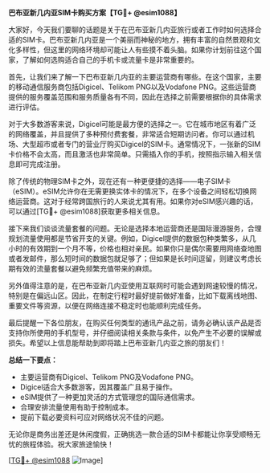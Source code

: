 **巴布亚新几内亚SIM卡购买方案【TG💪+ @esim1088】**

大家好，今天我们要聊的话题是关于在巴布亚新几内亚旅行或者工作时如何选择合适的SIM卡。巴布亚新几内亚是一个美丽而神秘的地方，拥有丰富的自然景观和文化多样性，但这里的网络环境却可能让人有些摸不着头脑。如果你计划前往这个国家，了解如何选购适合自己的手机卡或流量卡是非常重要的。

首先，让我们来了解一下巴布亚新几内亚的主要运营商有哪些。在这个国家，主要的移动通信服务商包括Digicel、Telikom PNG以及Vodafone PNG。这些运营商提供的服务覆盖范围和服务质量各有不同，因此在选择之前需要根据你的具体需求进行评估。

对于大多数游客来说，Digicel可能是最方便的选择之一。它在城市地区有着广泛的网络覆盖，并且提供了多种预付费套餐，非常适合短期访问者。你可以通过机场、大型超市或者专门的营业厅购买Digicel的SIM卡。通常情况下，一张新的SIM卡价格不会太高，而且激活也非常简单。只需插入你的手机，按照指示输入相关信息即可完成注册。

除了传统的物理SIM卡之外，现在还有一种更便捷的选择——电子SIM卡（eSIM）。eSIM允许你在无需更换实体卡的情况下，在多个设备之间轻松切换网络运营商。这对于经常跨国旅行的人来说尤其有用。如果你对eSIM感兴趣的话，可以通过[TG💪+ @esim1088]获取更多相关信息。

接下来我们谈谈流量套餐的问题。无论是选择本地运营商还是国际漫游服务，合理规划流量使用都是节省开支的关键。例如，Digicel提供的数据包种类繁多，从几小时的有效期到一个月不等，价格也相对亲民。如果你只是偶尔需要用网络查地图或者发邮件，那么短时间的数据包就足够了；但如果是长时间逗留，则建议考虑长期有效的流量套餐以避免频繁充值带来的麻烦。

另外值得注意的是，在巴布亚新几内亚使用互联网时可能会遇到网速较慢的情况，特别是在偏远山区。因此，在制定行程时最好提前做好准备，比如下载离线地图、重要文件等资源，以便在网络连接不稳定时也能顺利完成任务。

最后提醒一下各位朋友，在购买任何类型的通讯产品之前，请务必确认该产品是否支持你所使用的手机型号，并仔细阅读相关条款与条件，以免产生不必要的误解或损失。希望以上信息能帮助到即将踏上巴布亚新几内亚之旅的朋友们！

**总结一下要点：**
- 主要运营商有Digicel、Telikom PNG及Vodafone PNG。
- Digicel适合大多数游客，因其覆盖广且易于操作。
- eSIM提供了一种更加灵活的方式管理您的国际通信需求。
- 合理安排流量使用有助于控制成本。
- 提前下载必要资料可应对网络状况不佳的问题。

无论你是商务出差还是休闲度假，正确挑选一款合适的SIM卡都能让你享受顺畅无忧的旅程体验。祝大家旅途愉快！

[[TG💪+ @esim1088](https://t.me/s/esim1088) ![Image](https://i.postimg.cc/4NQfJmqS/Snipaste-2025-05-13-00-14-12.png)]